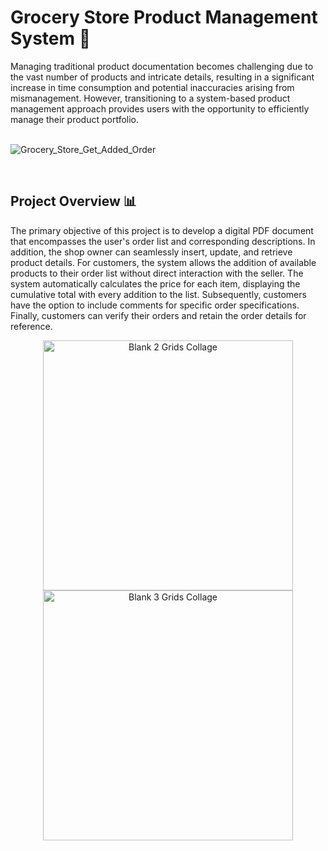 # Grocery Store Product Management System 🛒
Managing traditional product documentation becomes challenging due to the vast number of products and intricate details, resulting in a significant increase in time consumption and potential inaccuracies arising from mismanagement. However, transitioning to a system-based product management approach provides users with the opportunity to efficiently manage their product portfolio.
<br><br>

![Grocery_Store_Get_Added_Order](https://github.com/KumudithaSilva/Grocery_Store/assets/131386682/043d94bf-65a0-48d1-8450-d01d01e7e498)

<br>

## Project Overview 📊

The primary objective of this project is to develop a digital PDF document that encompasses the user's order list and corresponding descriptions. In addition, the shop owner can seamlessly insert, update, and retrieve product details. For customers, the system allows the addition of available products to their order list without direct interaction with the seller. The system automatically calculates the price for each item, displaying the cumulative total with every addition to the list. Subsequently, customers have the option to include comments for specific order specifications. Finally, customers can verify their orders and retain the order details for reference.
<br>

<p align="center">
  <img src="https://github.com/KumudithaSilva/Grocery_Store/assets/131386682/c5336787-e7f9-419e-86cc-8fb9be49beda" width="400" alt="Blank 2 Grids Collage">
  <img src="https://github.com/KumudithaSilva/Grocery_Store/assets/131386682/0280b0d6-0211-490d-bebe-f84cab2303c9" width="400" alt="Blank 3 Grids Collage">
</p>
